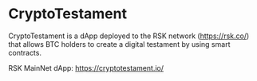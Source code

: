 # CryptoTestament
CryptoTestament is a dApp deployed to the RSK network (https://rsk.co/) that allows BTC holders to create a digital testament by using smart contracts.

RSK MainNet dApp: https://cryptotestament.io/

